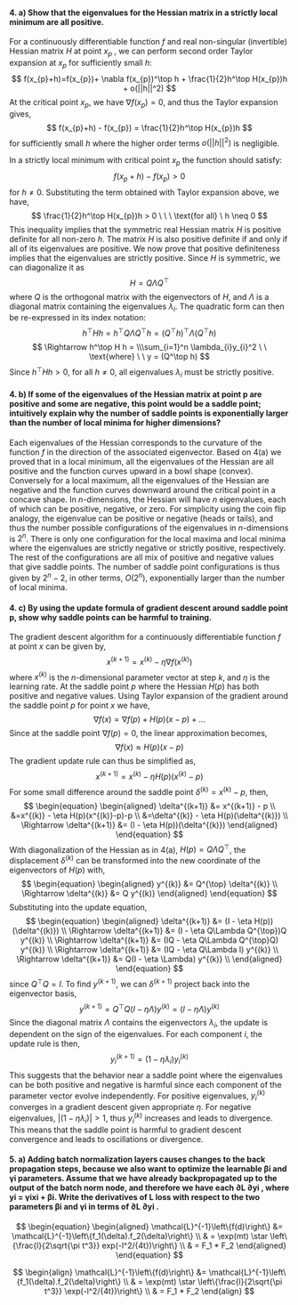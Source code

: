 
#### 4. a) Show that the eigenvalues for the Hessian matrix in a strictly local minimum are all positive.

For a continuously differentiable function $f$ and real non-singular (invertible) Hessian matrix $H$ at point $x_{p}$ , we can perform second order Taylor expansion at $x_{p}$ for sufficiently small $h$:
$$
f(x_{p}​+h)=f(x_{p}​)+ \nabla f(x_{p})^\top h + \frac{1}{2}h^\top H(x_{p})h + o(||h||^2)
$$
At the critical point $x_{p}$, we have $\nabla f(x_{p}) = 0$, and thus the Taylor expansion gives,
$$
f(x_{p}​+h) - f(x_{p}​) = \frac{1}{2}h^\top H(x_{p})h
$$
for sufficiently small $h$ where the higher order terms $o(||h||^2)$ is negligible.

In a strictly local minimum with critical point $x_{p}$ the function should satisfy:
$$
f(x_{p} + h) - f(x_{p}) > 0
$$
for $h \neq 0$. Substituting the term obtained with Taylor expansion above, we have,
$$
\frac{1}{2}h^\top H(x_{p})h > 0 \ \ \ \text{for all} \ h \neq 0 
$$
This inequality implies that the symmetric real Hessian matrix $H$ is positive definite for all non-zero $h$. The matrix $H$ is also positive definite if and only if all of its eigenvalues are positive. We now prove that positive definiteness implies that the eigenvalues are strictly positive.
Since $H$ is symmetric, we can diagonalize it as
$$
H = Q\Lambda Q^\top
$$
where $Q$ is the orthogonal matrix with the eigenvectors of $H$, and $\Lambda$ is a diagonal matrix containing the eigenvalues $\lambda_{i}$.
The quadratic form can then be re-expressed in its index notation:
$$
h^\top H h = h^\top Q\Lambda Q^\top h = (Q^\top h)^\top \Lambda (Q^\top h)
$$
$$
\Rightarrow h^\top H h  = \\\sum_{i=1}^n \lambda_{i}y_{i}^2 \ \ \text{where} \ \ y = (Q^\top h)
$$
Since $h^\top H h > 0$, for all $h \neq 0$, all eigenvalues $\lambda_{i}$ must be strictly positive.

#### 4. b) If some of the eigenvalues of the Hessian matrix at point p are positive and some are negative, this point would be a saddle point; intuitively explain why the number of saddle points is exponentially larger than the number of local minima for higher dimensions?

Each eigenvalues of the Hessian corresponds to the curvature of the function $f$ in the direction of the associated eigenvector. Based on 4(a) we proved that in a local minimum, all the eigenvalues of the Hessian are all positive and the function curves upward in a bowl shape (convex). Conversely for a local maximum, all the eigenvalues of the Hessian are negative and the function curves downward around the critical point in a concave shape.
In $n$-dimensions, the Hessian will have $n$ eigenvalues, each of which can be positive, negative, or zero. For simplicity using the coin flip analogy, the eigenvalue can be positive or negative (heads or tails), and thus the number possible configurations of the eigenvalues in $n$-dimensions is $2^n$.
There is only one configuration for the local maxima and local minima where the eigenvalues are strictly negative or strictly positive, respectively. The rest of the configurations are all mix of positive and negative values that give saddle points. The number of saddle point configurations is thus given by $2^n - 2$, in other terms, $O(2^n)$, exponentially larger than the number of local minima. 
#### 4. c) By using the update formula of gradient descent around saddle point p, show why saddle points can be harmful to training.

The gradient descent algorithm for a continuously differentiable function $f$ at point $x$ can be given by,
$$
x^{(k+1)} = x^{(k)} - \eta \nabla f(x^{(k)})
$$
where $x^{(k)}$ is the $n$-dimensional parameter vector at step $k$, and $\eta$ is the learning rate. At the saddle point $p$ where the Hessian $H(p)$ has both positive and negative values. Using Taylor expansion of the gradient around the saddle point $p$ for point $x$ we have,
$$
\nabla f(x) = \nabla f(p) + H(p)(x-p) + \dots
$$
Since at the saddle point $\nabla f(p) = 0$, the linear approximation becomes,
$$
\nabla f(x) \approx H(p)(x-p)
$$
The gradient update rule can thus be simplified as,
$$
x^{(k+1)} = x^{(k)} - \eta H(p)(x^{(k)} - p) 
$$
For some small difference around the saddle point $\delta^{(k)} = x^{(k)} - p$, then,
$$
\begin{equation}
\begin{aligned}
\delta^{(k+1)} &= x^{(k+1)} - p \\
&=x^{(k)} - \eta H(p)(x^{(k)}-p)-p \\
&=\delta^{(k)} - \eta H(p)(\delta^{(k)}) \\
\Rightarrow \delta^{(k+1)} &= (I - \eta H(p))(\delta^{(k)})
\end{aligned}
\end{equation}
$$
With diagonalization of the Hessian as in 4(a), $H(p) = Q\Lambda Q^\top$, the displacement $\delta^{(k)}$ can be transformed into the new coordinate of the eigenvectors of $H(p)$ with,
$$
\begin{equation}
\begin{aligned}
y^{(k)} &= Q^{\top} \delta^{(k)} \\
\Rightarrow \delta^{(k)} &= Q y^{(k)}
\end{aligned}
\end{equation}
$$
Substituting into the update equation,
$$
\begin{equation}
\begin{aligned}
\delta^{(k+1)} &= (I - \eta H(p))(\delta^{(k)}) \\
\Rightarrow \delta^{(k+1)} &= (I - \eta Q\Lambda Q^{\top})Q y^{(k)} \\
\Rightarrow \delta^{(k+1)} &= (IQ - \eta Q\Lambda Q^{\top}Q) y^{(k)} \\
\Rightarrow \delta^{(k+1)} &= (IQ - \eta Q\Lambda I) y^{(k)} \\
\Rightarrow \delta^{(k+1)} &= Q(I - \eta \Lambda) y^{(k)} \\
\end{aligned}
\end{equation}
$$
since $Q^{\top}Q = I$. To find $y^{(k+1)}$, we can $\delta^{(k+1)}$ project back into the eigenvector basis,
$$
y^{(k+1)} = Q^{\top}Q(I - \eta \Lambda) y^{(k)} = (I - \eta \Lambda) y^{(k)}
$$
Since the diagonal matrix $\Lambda$ contains the eigenvectors $\lambda_{i}$, the update is dependent on the sign of the eigenvalues. For each component $i$, the update rule is then,
$$
y_{i}^{(k+1)} = (1 - \eta \lambda_{i}) y_{i}^{(k)}
$$
This suggests that the behavior near a saddle point where the eigenvalues can be both positive and negative is harmful since each component of the parameter vector evolve independently. For positive eigenvalues, $y_{i}^{(k)}$ converges in a gradient descent given appropriate $\eta$. For negative eigenvalues,  $|(1 - \eta \lambda_{i})| > 1$, thus $y_{i}^{(k)}$ increases and leads to divergence. This means that the saddle point is harmful to gradient descent convergence and leads to oscillations or divergence.


#### 5. a) Adding batch normalization layers causes changes to the back propagation steps, because we also want to optimize the learnable βi and γi parameters. Assume that we have already backpropagated up to the output of the batch norm node, and therefore we have each ∂L ∂yi , where yi = γixi + βi. Write the derivatives of L loss with respect to the two parameters βi and γi in terms of ∂L ∂yi .






$$
\begin{equation}
\begin{aligned}
\mathcal{L}^{-1}\left\{f(d)\right\} &= \mathcal{L}^{-1}\left\{f_1(\delta).f_2(\delta)\right\} \\
& = \exp(mt) \star \left\{\frac{l}{2\sqrt{\pi t^3}} exp(-l^2/{4t})\right\} \\
& = F_1 * F_2
\end{aligned}
\end{equation}
$$

$$
\begin{align}
\mathcal{L}^{-1}\left\{f(d)\right\} &= \mathcal{L}^{-1}\left\{f_1(\delta).f_2(\delta)\right\} \\
& = \exp(mt) \star \left\{\frac{l}{2\sqrt{\pi t^3}} \exp(-l^2/{4t})\right\} \\
& = F_1 * F_2
\end{align}
$$
